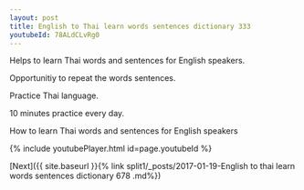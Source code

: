 ```yaml
---
layout: post
title: English to Thai learn words sentences dictionary 333 
youtubeId: 78ALdCLvRg0
---
```

 
 
Helps to learn Thai words and sentences for English speakers.

Opportunitiy to repeat the words sentences. 

Practice Thai language. 
 
10 minutes practice every day. 
 
How to learn Thai words and sentences for English speakers 
 
{% include youtubePlayer.html id=page.youtubeId %}
 
 
[Next]({{ site.baseurl }}{% link  split1/_posts/2017-01-19-English to thai learn words sentences dictionary 678 .md%})
 
